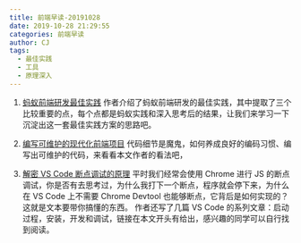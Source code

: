```yaml
---
title: 前端早读-20191028
date: 2019-10-28 21:29:55
categories: 前端早读
author: CJ
tags:
  - 最佳实践
  - 工具
  - 原理深入
---
```

1. [蚂蚁前端研发最佳实践](https://mp.weixin.qq.com/s/BlbXnt-TRGxQwklV87IkzA)
作者介绍了蚂蚁前端研发的最佳实践，其中提取了三个比较重要的点，每个点都是蚂蚁实践和深入思考后的结果，让我们来学习一下沉淀出这一套最佳实践方案的思路吧。

2. [编写可维护的现代化前端项目](https://juejin.im/post/5dcce93af265da0bf2111ee8)
代码细节是魔鬼，如何养成良好的编码习惯、编写出可维护的代码，来看看本文作者的看法吧，

3. [解密 VS Code 断点调试的原理](https://www.barretlee.com/blog/2019/11/15/vscode-study-03-debug-protocol/?from=timeline)
平时我们经常会使用 Chrome 进行 JS 的断点调试，你是否有去思考过，为什么我打下一个断点，程序就会停下来，为什么在 VS Code 上不需要 Chrome Devtool 也能够断点，它背后是如何实现的？这就是文本要带你搞懂的东西。
作者还写了几篇 VS Code 的系列文章：启动过程，安装，开发和调试，链接在本文开头有给出，感兴趣的同学可以自行找到阅读。
